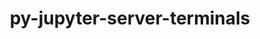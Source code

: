 ---
title: "py-jupyter-server-terminals"
layout: cache
categories: [package, develop]
meta: {"compilers": ["none"], "num_specs": 168, "num_specs_by_stack": {"data-vis-sdk": 62, "e4s": 4, "e4s-neoverse-v2": 102, "root": 168}, "oss": ["ubuntu20.04", "ubuntu22.04"], "platforms": ["linux"], "stacks": ["data-vis-sdk", "e4s", "e4s-neoverse-v2", "root"], "targets": ["neoverse_v2", "x86_64_v3"], "versions": ["0.4.4", "0.5.3"]}
spec_details: [{"compiler": "none", "hash": "227ur2jgttqvhslcp2g6ewdwfihooduo", "os": "ubuntu20.04", "platform": "linux", "size": "-", "stacks": ["data-vis-sdk", "root"], "target": "x86_64_v3", "variants": ["build_system=python_pip"], "versions": ["0.4.4"]}, {"compiler": "none", "hash": "2hfioqkrsdrd6ityxzrrwu2szzrbov5u", "os": "ubuntu22.04", "platform": "linux", "size": "-", "stacks": ["e4s-neoverse-v2", "root"], "target": "neoverse_v2", "variants": ["build_system=python_pip"], "versions": ["0.4.4"]}, {"compiler": "none", "hash": "2kov6qcvij526rx7thmwf2i5rx2relmr", "os": "ubuntu22.04", "platform": "linux", "size": "-", "stacks": ["e4s-neoverse-v2", "root"], "target": "neoverse_v2", "variants": ["build_system=python_pip"], "versions": ["0.4.4"]}, {"compiler": "none", "hash": "2qavsc2ajgrwcnvxvtq6merangd663xd", "os": "ubuntu20.04", "platform": "linux", "size": "-", "stacks": ["data-vis-sdk", "root"], "target": "x86_64_v3", "variants": ["build_system=python_pip"], "versions": ["0.4.4"]}, {"compiler": "none", "hash": "2v23vm4xzchhcjqorssujbrprqurzols", "os": "ubuntu20.04", "platform": "linux", "size": "-", "stacks": ["data-vis-sdk", "root"], "target": "x86_64_v3", "variants": ["build_system=python_pip"], "versions": ["0.4.4"]}, {"compiler": "none", "hash": "2xtzteq77xccipnmgilbmn2guavfiyzx", "os": "ubuntu22.04", "platform": "linux", "size": "-", "stacks": ["e4s-neoverse-v2", "root"], "target": "neoverse_v2", "variants": ["build_system=python_pip"], "versions": ["0.4.4"]}, {"compiler": "none", "hash": "3n6dnfeyobs5weqxucix6f6eit2htsgr", "os": "ubuntu22.04", "platform": "linux", "size": "-", "stacks": ["e4s-neoverse-v2", "root"], "target": "neoverse_v2", "variants": ["build_system=python_pip"], "versions": ["0.4.4"]}, {"compiler": "none", "hash": "3nzwrfebz32wizcqezjsvyvoylrhv7cq", "os": "ubuntu22.04", "platform": "linux", "size": "-", "stacks": ["e4s-neoverse-v2", "root"], "target": "neoverse_v2", "variants": ["build_system=python_pip"], "versions": ["0.5.3"]}, {"compiler": "none", "hash": "3r4fl64xwn3t4uvxsccbxbeh2u435yws", "os": "ubuntu22.04", "platform": "linux", "size": "-", "stacks": ["e4s-neoverse-v2", "root"], "target": "neoverse_v2", "variants": ["build_system=python_pip"], "versions": ["0.4.4"]}, {"compiler": "none", "hash": "3tjkr2w2bodxxbgx2sfofptlzuaehoen", "os": "ubuntu22.04", "platform": "linux", "size": "-", "stacks": ["e4s-neoverse-v2", "root"], "target": "neoverse_v2", "variants": ["build_system=python_pip"], "versions": ["0.4.4"]}, {"compiler": "none", "hash": "444gzuyt4db72ajlrx2zpk2sxanqjx3o", "os": "ubuntu22.04", "platform": "linux", "size": "-", "stacks": ["e4s-neoverse-v2", "root"], "target": "neoverse_v2", "variants": ["build_system=python_pip"], "versions": ["0.4.4"]}, {"compiler": "none", "hash": "44vv43iq5euwmqy4mhk6wpmxzi5sgggo", "os": "ubuntu20.04", "platform": "linux", "size": "-", "stacks": ["data-vis-sdk", "root"], "target": "x86_64_v3", "variants": ["build_system=python_pip"], "versions": ["0.4.4"]}, {"compiler": "none", "hash": "4jchezoxwm2rlrpi467ifizzuzjr25ft", "os": "ubuntu22.04", "platform": "linux", "size": "-", "stacks": ["e4s-neoverse-v2", "root"], "target": "neoverse_v2", "variants": ["build_system=python_pip"], "versions": ["0.4.4"]}, {"compiler": "none", "hash": "57iovadgnjkz7qoyim5n37jrytnsyvhk", "os": "ubuntu20.04", "platform": "linux", "size": "-", "stacks": ["data-vis-sdk", "root"], "target": "x86_64_v3", "variants": ["build_system=python_pip"], "versions": ["0.4.4"]}, {"compiler": "none", "hash": "5ehvo5hgttsbom66gnjlsg7phvzv22sq", "os": "ubuntu20.04", "platform": "linux", "size": "-", "stacks": ["data-vis-sdk", "root"], "target": "x86_64_v3", "variants": ["build_system=python_pip"], "versions": ["0.4.4"]}, {"compiler": "none", "hash": "5fhuovn4p5c323yumqxcfpg43cmn5ek7", "os": "ubuntu20.04", "platform": "linux", "size": "-", "stacks": ["data-vis-sdk", "root"], "target": "x86_64_v3", "variants": ["build_system=python_pip"], "versions": ["0.4.4"]}, {"compiler": "none", "hash": "5fwslb7wncgvqxkgi5jfendgb5em7wpg", "os": "ubuntu20.04", "platform": "linux", "size": "-", "stacks": ["data-vis-sdk", "root"], "target": "x86_64_v3", "variants": ["build_system=python_pip"], "versions": ["0.4.4"]}, {"compiler": "none", "hash": "5hjmdw7t5sultfj2pjnr4a3nb46bosoo", "os": "ubuntu22.04", "platform": "linux", "size": "-", "stacks": ["e4s-neoverse-v2", "root"], "target": "neoverse_v2", "variants": ["build_system=python_pip"], "versions": ["0.4.4"]}, {"compiler": "none", "hash": "5ob54flvm3gu6zovlm3eq7so3xwctgxp", "os": "ubuntu22.04", "platform": "linux", "size": "-", "stacks": ["e4s-neoverse-v2", "root"], "target": "neoverse_v2", "variants": ["build_system=python_pip"], "versions": ["0.4.4"]}, {"compiler": "none", "hash": "5rks6y3y62kjidysqgnwxpjbtvretjn5", "os": "ubuntu22.04", "platform": "linux", "size": "-", "stacks": ["e4s", "root"], "target": "x86_64_v3", "variants": ["build_system=python_pip"], "versions": ["0.5.3"]}, {"compiler": "none", "hash": "5x3ppoyfosncif7y7d242ndakt5hxqlv", "os": "ubuntu22.04", "platform": "linux", "size": "-", "stacks": ["e4s-neoverse-v2", "root"], "target": "neoverse_v2", "variants": ["build_system=python_pip"], "versions": ["0.5.3"]}, {"compiler": "none", "hash": "5xv4yls2l457r2fnubm7labteey6vy7q", "os": "ubuntu22.04", "platform": "linux", "size": "-", "stacks": ["e4s-neoverse-v2", "root"], "target": "neoverse_v2", "variants": ["build_system=python_pip"], "versions": ["0.4.4"]}, {"compiler": "none", "hash": "632ip4vmwp4s2lvuud6i25hszgy6ynky", "os": "ubuntu20.04", "platform": "linux", "size": "-", "stacks": ["data-vis-sdk", "root"], "target": "x86_64_v3", "variants": ["build_system=python_pip"], "versions": ["0.5.3"]}, {"compiler": "none", "hash": "6go2y4okwpq524xxcew6xl35o4vuhprg", "os": "ubuntu22.04", "platform": "linux", "size": "-", "stacks": ["e4s-neoverse-v2", "root"], "target": "neoverse_v2", "variants": ["build_system=python_pip"], "versions": ["0.4.4"]}, {"compiler": "none", "hash": "6pn4mj2lkwfofsls2lhjxuf35b6433od", "os": "ubuntu22.04", "platform": "linux", "size": "-", "stacks": ["e4s-neoverse-v2", "root"], "target": "neoverse_v2", "variants": ["build_system=python_pip"], "versions": ["0.4.4"]}, {"compiler": "none", "hash": "6vqmj5spvxgfb32uols554su7qm4hffz", "os": "ubuntu22.04", "platform": "linux", "size": "-", "stacks": ["e4s-neoverse-v2", "root"], "target": "neoverse_v2", "variants": ["build_system=python_pip"], "versions": ["0.4.4"]}, {"compiler": "none", "hash": "6wqqkplp4uptxtd6w35xl7vrhrircd2u", "os": "ubuntu22.04", "platform": "linux", "size": "-", "stacks": ["e4s-neoverse-v2", "root"], "target": "neoverse_v2", "variants": ["build_system=python_pip"], "versions": ["0.4.4"]}, {"compiler": "none", "hash": "76hxlja6sxro3idsvxhiq5d4a2s4cbz5", "os": "ubuntu22.04", "platform": "linux", "size": "-", "stacks": ["e4s-neoverse-v2", "root"], "target": "neoverse_v2", "variants": ["build_system=python_pip"], "versions": ["0.5.3"]}, {"compiler": "none", "hash": "7im6fdvzxook6axr7d7aan25bcwbpvuo", "os": "ubuntu22.04", "platform": "linux", "size": "-", "stacks": ["e4s-neoverse-v2", "root"], "target": "neoverse_v2", "variants": ["build_system=python_pip"], "versions": ["0.4.4"]}, {"compiler": "none", "hash": "7nn6of7qdhcrvjzpjdjh6gzky2u6pm2u", "os": "ubuntu22.04", "platform": "linux", "size": "-", "stacks": ["e4s-neoverse-v2", "root"], "target": "neoverse_v2", "variants": ["build_system=python_pip"], "versions": ["0.5.3"]}, {"compiler": "none", "hash": "7siryuswcjnykgjuktkwac42uqz6rkks", "os": "ubuntu22.04", "platform": "linux", "size": "-", "stacks": ["e4s-neoverse-v2", "root"], "target": "neoverse_v2", "variants": ["build_system=python_pip"], "versions": ["0.5.3"]}, {"compiler": "none", "hash": "aegbrcjf2eatmxb7jv34j5iepn5emxf5", "os": "ubuntu22.04", "platform": "linux", "size": "-", "stacks": ["e4s-neoverse-v2", "root"], "target": "neoverse_v2", "variants": ["build_system=python_pip"], "versions": ["0.4.4"]}, {"compiler": "none", "hash": "akaib44xxs76vs2mhk6ii6c2whnwuyzp", "os": "ubuntu22.04", "platform": "linux", "size": "-", "stacks": ["e4s-neoverse-v2", "root"], "target": "neoverse_v2", "variants": ["build_system=python_pip"], "versions": ["0.4.4"]}, {"compiler": "none", "hash": "alhe3o7lm2yk5zd3wz5z5bjw24zu5yff", "os": "ubuntu22.04", "platform": "linux", "size": "-", "stacks": ["e4s-neoverse-v2", "root"], "target": "neoverse_v2", "variants": ["build_system=python_pip"], "versions": ["0.4.4"]}, {"compiler": "none", "hash": "b64bydizq633w3dasywloadbewlj47ic", "os": "ubuntu20.04", "platform": "linux", "size": "-", "stacks": ["data-vis-sdk", "root"], "target": "x86_64_v3", "variants": ["build_system=python_pip"], "versions": ["0.4.4"]}, {"compiler": "none", "hash": "b6jvmamsyy6dag6btgjudg5p23e6p7wa", "os": "ubuntu22.04", "platform": "linux", "size": "-", "stacks": ["e4s-neoverse-v2", "root"], "target": "neoverse_v2", "variants": ["build_system=python_pip"], "versions": ["0.4.4"]}, {"compiler": "none", "hash": "bbg2nsqanvpcazicgkzgc3e74p7jflg2", "os": "ubuntu22.04", "platform": "linux", "size": "-", "stacks": ["e4s-neoverse-v2", "root"], "target": "neoverse_v2", "variants": ["build_system=python_pip"], "versions": ["0.4.4"]}, {"compiler": "none", "hash": "bmw57bkpocd7qvftve7mwrfiqrvmzgbm", "os": "ubuntu22.04", "platform": "linux", "size": "-", "stacks": ["e4s-neoverse-v2", "root"], "target": "neoverse_v2", "variants": ["build_system=python_pip"], "versions": ["0.4.4"]}, {"compiler": "none", "hash": "btmphdngbyyrfemim6qkzsuyjiu6sn6f", "os": "ubuntu22.04", "platform": "linux", "size": "-", "stacks": ["e4s-neoverse-v2", "root"], "target": "neoverse_v2", "variants": ["build_system=python_pip"], "versions": ["0.4.4"]}, {"compiler": "none", "hash": "c7cleeoapye66ajgtpergnplrydbe3do", "os": "ubuntu22.04", "platform": "linux", "size": "-", "stacks": ["e4s-neoverse-v2", "root"], "target": "neoverse_v2", "variants": ["build_system=python_pip"], "versions": ["0.4.4"]}, {"compiler": "none", "hash": "ce2ihgu7ckbcj5unkh3xsikp2k4xx5ty", "os": "ubuntu20.04", "platform": "linux", "size": "-", "stacks": ["data-vis-sdk", "root"], "target": "x86_64_v3", "variants": ["build_system=python_pip"], "versions": ["0.4.4"]}, {"compiler": "none", "hash": "cf2dz6wsowlu5hzr7hbfoxzy3xh34kbl", "os": "ubuntu22.04", "platform": "linux", "size": "-", "stacks": ["e4s-neoverse-v2", "root"], "target": "neoverse_v2", "variants": ["build_system=python_pip"], "versions": ["0.4.4"]}, {"compiler": "none", "hash": "cgqttwufqywbsa2iwje2lu5a3jkkbr22", "os": "ubuntu20.04", "platform": "linux", "size": "-", "stacks": ["data-vis-sdk", "root"], "target": "x86_64_v3", "variants": ["build_system=python_pip"], "versions": ["0.4.4"]}, {"compiler": "none", "hash": "ct6obefbl3sumombt6hy3lfewhrfgf65", "os": "ubuntu20.04", "platform": "linux", "size": "-", "stacks": ["data-vis-sdk", "root"], "target": "x86_64_v3", "variants": ["build_system=python_pip"], "versions": ["0.4.4"]}, {"compiler": "none", "hash": "ctasp7ssitgu7xfylpkfjzmvgid4bzwp", "os": "ubuntu20.04", "platform": "linux", "size": "-", "stacks": ["data-vis-sdk", "root"], "target": "x86_64_v3", "variants": ["build_system=python_pip"], "versions": ["0.4.4"]}, {"compiler": "none", "hash": "dmj5ibzyvmsdxgdc4f45pdmmli3jveae", "os": "ubuntu22.04", "platform": "linux", "size": "-", "stacks": ["e4s-neoverse-v2", "root"], "target": "neoverse_v2", "variants": ["build_system=python_pip"], "versions": ["0.4.4"]}, {"compiler": "none", "hash": "dvzulsi4fwojtwpzrrfluq24sixw6p7k", "os": "ubuntu22.04", "platform": "linux", "size": "-", "stacks": ["e4s-neoverse-v2", "root"], "target": "neoverse_v2", "variants": ["build_system=python_pip"], "versions": ["0.4.4"]}, {"compiler": "none", "hash": "e76uvp6cxbgolihgjn3rpycztwml77pe", "os": "ubuntu22.04", "platform": "linux", "size": "-", "stacks": ["e4s", "root"], "target": "x86_64_v3", "variants": ["build_system=python_pip"], "versions": ["0.5.3"]}, {"compiler": "none", "hash": "el75m5ea7xkd6zod56k65ddcjglisnq2", "os": "ubuntu22.04", "platform": "linux", "size": "-", "stacks": ["e4s-neoverse-v2", "root"], "target": "neoverse_v2", "variants": ["build_system=python_pip"], "versions": ["0.4.4"]}, {"compiler": "none", "hash": "eopdqm63uca5fzzqobsljmeigcbcmu4s", "os": "ubuntu22.04", "platform": "linux", "size": "-", "stacks": ["e4s-neoverse-v2", "root"], "target": "neoverse_v2", "variants": ["build_system=python_pip"], "versions": ["0.4.4"]}, {"compiler": "none", "hash": "f5xyi4rhtjohedup3nfti7y4yignkr32", "os": "ubuntu20.04", "platform": "linux", "size": "-", "stacks": ["data-vis-sdk", "root"], "target": "x86_64_v3", "variants": ["build_system=python_pip"], "versions": ["0.4.4"]}, {"compiler": "none", "hash": "f7sc27hronyp5qtuivy4xkinfd33dab5", "os": "ubuntu20.04", "platform": "linux", "size": "-", "stacks": ["data-vis-sdk", "root"], "target": "x86_64_v3", "variants": ["build_system=python_pip"], "versions": ["0.4.4"]}, {"compiler": "none", "hash": "fck4sbxzx3t557donfsbbjzldx3xwep2", "os": "ubuntu22.04", "platform": "linux", "size": "-", "stacks": ["e4s-neoverse-v2", "root"], "target": "neoverse_v2", "variants": ["build_system=python_pip"], "versions": ["0.5.3"]}, {"compiler": "none", "hash": "fjc6n273r46szp4bchokns6tfaiea2rv", "os": "ubuntu22.04", "platform": "linux", "size": "-", "stacks": ["e4s-neoverse-v2", "root"], "target": "neoverse_v2", "variants": ["build_system=python_pip"], "versions": ["0.4.4"]}, {"compiler": "none", "hash": "fm4wugqx3pbfdpbhh6bxlacokp4iblct", "os": "ubuntu22.04", "platform": "linux", "size": "-", "stacks": ["e4s-neoverse-v2", "root"], "target": "neoverse_v2", "variants": ["build_system=python_pip"], "versions": ["0.4.4"]}, {"compiler": "none", "hash": "fozkhumdzaheinnbfa5pn64v4fdd6rnk", "os": "ubuntu20.04", "platform": "linux", "size": "-", "stacks": ["data-vis-sdk", "root"], "target": "x86_64_v3", "variants": ["build_system=python_pip"], "versions": ["0.4.4"]}, {"compiler": "none", "hash": "fu2y3tau22cem2u3ewofvoyyqivwz6uq", "os": "ubuntu20.04", "platform": "linux", "size": "-", "stacks": ["data-vis-sdk", "root"], "target": "x86_64_v3", "variants": ["build_system=python_pip"], "versions": ["0.4.4"]}, {"compiler": "none", "hash": "g6uq3fjjq4daa2uvnujp55gxi2mvj3aw", "os": "ubuntu22.04", "platform": "linux", "size": "-", "stacks": ["e4s-neoverse-v2", "root"], "target": "neoverse_v2", "variants": ["build_system=python_pip"], "versions": ["0.4.4"]}, {"compiler": "none", "hash": "gd7wiko2itaxljci6bmb6xn2hdj75mdf", "os": "ubuntu22.04", "platform": "linux", "size": "-", "stacks": ["e4s-neoverse-v2", "root"], "target": "neoverse_v2", "variants": ["build_system=python_pip"], "versions": ["0.4.4"]}, {"compiler": "none", "hash": "glguuevtghsgxysdwi7x5ifr2fxjx5g4", "os": "ubuntu20.04", "platform": "linux", "size": "-", "stacks": ["data-vis-sdk", "root"], "target": "x86_64_v3", "variants": ["build_system=python_pip"], "versions": ["0.4.4"]}, {"compiler": "none", "hash": "gy4mfvje3egmyury3ssb27mizgizpvvx", "os": "ubuntu22.04", "platform": "linux", "size": "-", "stacks": ["e4s-neoverse-v2", "root"], "target": "neoverse_v2", "variants": ["build_system=python_pip"], "versions": ["0.4.4"]}, {"compiler": "none", "hash": "h46ltsypfw2dvzhdcprgawbrlh4zy4hx", "os": "ubuntu20.04", "platform": "linux", "size": "-", "stacks": ["data-vis-sdk", "root"], "target": "x86_64_v3", "variants": ["build_system=python_pip"], "versions": ["0.4.4"]}, {"compiler": "none", "hash": "hbu7mp553pvs7awfrecgkrpgc6wya7oj", "os": "ubuntu20.04", "platform": "linux", "size": "-", "stacks": ["data-vis-sdk", "root"], "target": "x86_64_v3", "variants": ["build_system=python_pip"], "versions": ["0.5.3"]}, {"compiler": "none", "hash": "hegi5ch7pnpfuj64qxnm36cvtemva7qt", "os": "ubuntu22.04", "platform": "linux", "size": "-", "stacks": ["e4s-neoverse-v2", "root"], "target": "neoverse_v2", "variants": ["build_system=python_pip"], "versions": ["0.4.4"]}, {"compiler": "none", "hash": "hg2uziuwey4ouchi56piuicbo64nub6n", "os": "ubuntu22.04", "platform": "linux", "size": "-", "stacks": ["e4s-neoverse-v2", "root"], "target": "neoverse_v2", "variants": ["build_system=python_pip"], "versions": ["0.4.4"]}, {"compiler": "none", "hash": "hia7t5wtez36l6jx2h3f7msffc6ltyrn", "os": "ubuntu20.04", "platform": "linux", "size": "-", "stacks": ["data-vis-sdk", "root"], "target": "x86_64_v3", "variants": ["build_system=python_pip"], "versions": ["0.4.4"]}, {"compiler": "none", "hash": "hkhhnlp7ex3idqn76xg4pvaymn4spkbx", "os": "ubuntu22.04", "platform": "linux", "size": "-", "stacks": ["e4s-neoverse-v2", "root"], "target": "neoverse_v2", "variants": ["build_system=python_pip"], "versions": ["0.4.4"]}, {"compiler": "none", "hash": "hrwxpv2rsjcgvzibec2zoqsjmpa2buec", "os": "ubuntu22.04", "platform": "linux", "size": "-", "stacks": ["e4s-neoverse-v2", "root"], "target": "neoverse_v2", "variants": ["build_system=python_pip"], "versions": ["0.4.4"]}, {"compiler": "none", "hash": "hyvuy4werajvu6dmz3cx4uyoask2oj3x", "os": "ubuntu22.04", "platform": "linux", "size": "-", "stacks": ["e4s-neoverse-v2", "root"], "target": "neoverse_v2", "variants": ["build_system=python_pip"], "versions": ["0.4.4"]}, {"compiler": "none", "hash": "i22idrf5h2vryewezyusy2tbz34bs55b", "os": "ubuntu20.04", "platform": "linux", "size": "-", "stacks": ["data-vis-sdk", "root"], "target": "x86_64_v3", "variants": ["build_system=python_pip"], "versions": ["0.5.3"]}, {"compiler": "none", "hash": "itnqfkmizrt7jfm7fhrrcmaqaawdxsej", "os": "ubuntu20.04", "platform": "linux", "size": "-", "stacks": ["data-vis-sdk", "root"], "target": "x86_64_v3", "variants": ["build_system=python_pip"], "versions": ["0.4.4"]}, {"compiler": "none", "hash": "ivqbpfgnlyybnokgccksx2hlpwolmc7z", "os": "ubuntu20.04", "platform": "linux", "size": "-", "stacks": ["data-vis-sdk", "root"], "target": "x86_64_v3", "variants": ["build_system=python_pip"], "versions": ["0.4.4"]}, {"compiler": "none", "hash": "j6v2n4nrxmmc4udkucdnpdrmubbzd33c", "os": "ubuntu22.04", "platform": "linux", "size": "-", "stacks": ["e4s-neoverse-v2", "root"], "target": "neoverse_v2", "variants": ["build_system=python_pip"], "versions": ["0.4.4"]}, {"compiler": "none", "hash": "jabjdqhokywlzotyop7sxne3tnbzizhe", "os": "ubuntu20.04", "platform": "linux", "size": "-", "stacks": ["data-vis-sdk", "root"], "target": "x86_64_v3", "variants": ["build_system=python_pip"], "versions": ["0.4.4"]}, {"compiler": "none", "hash": "jk7kkvochmb5sl6mpr7wvef235ivci6q", "os": "ubuntu22.04", "platform": "linux", "size": "-", "stacks": ["e4s-neoverse-v2", "root"], "target": "neoverse_v2", "variants": ["build_system=python_pip"], "versions": ["0.4.4"]}, {"compiler": "none", "hash": "jmgltrh4q7q3sstxmolzisb2xti2evym", "os": "ubuntu22.04", "platform": "linux", "size": "-", "stacks": ["e4s-neoverse-v2", "root"], "target": "neoverse_v2", "variants": ["build_system=python_pip"], "versions": ["0.4.4"]}, {"compiler": "none", "hash": "jnov4bjr63ce64dyygj5jbemxt2ffu5s", "os": "ubuntu22.04", "platform": "linux", "size": "-", "stacks": ["e4s-neoverse-v2", "root"], "target": "neoverse_v2", "variants": ["build_system=python_pip"], "versions": ["0.4.4"]}, {"compiler": "none", "hash": "jqy7vz2ovvojvcmd57owdanicngwd52t", "os": "ubuntu20.04", "platform": "linux", "size": "-", "stacks": ["data-vis-sdk", "root"], "target": "x86_64_v3", "variants": ["build_system=python_pip"], "versions": ["0.4.4"]}, {"compiler": "none", "hash": "jy7l4nv7k6skvrhhfm75j4sg7khmelnz", "os": "ubuntu22.04", "platform": "linux", "size": "-", "stacks": ["e4s-neoverse-v2", "root"], "target": "neoverse_v2", "variants": ["build_system=python_pip"], "versions": ["0.4.4"]}, {"compiler": "none", "hash": "kffboif3gwwxizixeyb366wfxim5nwvw", "os": "ubuntu22.04", "platform": "linux", "size": "-", "stacks": ["e4s-neoverse-v2", "root"], "target": "neoverse_v2", "variants": ["build_system=python_pip"], "versions": ["0.4.4"]}, {"compiler": "none", "hash": "kk7jpfi5vw2lejjxc4ekxpioliusloll", "os": "ubuntu22.04", "platform": "linux", "size": "-", "stacks": ["e4s-neoverse-v2", "root"], "target": "neoverse_v2", "variants": ["build_system=python_pip"], "versions": ["0.4.4"]}, {"compiler": "none", "hash": "kp4q5a5y46jfey4n4n6ffreopvbjdkfa", "os": "ubuntu22.04", "platform": "linux", "size": "-", "stacks": ["e4s", "root"], "target": "x86_64_v3", "variants": ["build_system=python_pip"], "versions": ["0.5.3"]}, {"compiler": "none", "hash": "kxhris7kskhjmujjocxgeodyckluunnl", "os": "ubuntu22.04", "platform": "linux", "size": "-", "stacks": ["e4s-neoverse-v2", "root"], "target": "neoverse_v2", "variants": ["build_system=python_pip"], "versions": ["0.4.4"]}, {"compiler": "none", "hash": "kxjpav5mnipqcfukglfpah643za3hxd4", "os": "ubuntu20.04", "platform": "linux", "size": "-", "stacks": ["data-vis-sdk", "root"], "target": "x86_64_v3", "variants": ["build_system=python_pip"], "versions": ["0.4.4"]}, {"compiler": "none", "hash": "l25eqpvlzseh52djs3i57jvgblzrjspu", "os": "ubuntu22.04", "platform": "linux", "size": "-", "stacks": ["e4s-neoverse-v2", "root"], "target": "neoverse_v2", "variants": ["build_system=python_pip"], "versions": ["0.4.4"]}, {"compiler": "none", "hash": "l4aoxkpazboetxwna75ltwuzearz4ptx", "os": "ubuntu20.04", "platform": "linux", "size": "-", "stacks": ["data-vis-sdk", "root"], "target": "x86_64_v3", "variants": ["build_system=python_pip"], "versions": ["0.4.4"]}, {"compiler": "none", "hash": "l6ddg3tf42gjficrp2e6as3jo3ztgpcu", "os": "ubuntu20.04", "platform": "linux", "size": "-", "stacks": ["data-vis-sdk", "root"], "target": "x86_64_v3", "variants": ["build_system=python_pip"], "versions": ["0.4.4"]}, {"compiler": "none", "hash": "lano6xeovtolbjzst5qrwcje3zn2jwpn", "os": "ubuntu20.04", "platform": "linux", "size": "-", "stacks": ["data-vis-sdk", "root"], "target": "x86_64_v3", "variants": ["build_system=python_pip"], "versions": ["0.4.4"]}, {"compiler": "none", "hash": "lb6mmdqlmdti7xoqncabr7mmfuk42bik", "os": "ubuntu20.04", "platform": "linux", "size": "-", "stacks": ["data-vis-sdk", "root"], "target": "x86_64_v3", "variants": ["build_system=python_pip"], "versions": ["0.4.4"]}, {"compiler": "none", "hash": "li64aglstd7it34632z7o3yg5bgczl2n", "os": "ubuntu22.04", "platform": "linux", "size": "-", "stacks": ["e4s-neoverse-v2", "root"], "target": "neoverse_v2", "variants": ["build_system=python_pip"], "versions": ["0.4.4"]}, {"compiler": "none", "hash": "luzqi4mcpv6vnpboucrobmox5xre67tx", "os": "ubuntu22.04", "platform": "linux", "size": "-", "stacks": ["e4s-neoverse-v2", "root"], "target": "neoverse_v2", "variants": ["build_system=python_pip"], "versions": ["0.4.4"]}, {"compiler": "none", "hash": "lv7mxdy372ag35i3aeyve3s332ycd43a", "os": "ubuntu22.04", "platform": "linux", "size": "-", "stacks": ["e4s-neoverse-v2", "root"], "target": "neoverse_v2", "variants": ["build_system=python_pip"], "versions": ["0.4.4"]}, {"compiler": "none", "hash": "mbilhcehqvl5dcljffbcnhmsxi54wcfu", "os": "ubuntu22.04", "platform": "linux", "size": "-", "stacks": ["e4s-neoverse-v2", "root"], "target": "neoverse_v2", "variants": ["build_system=python_pip"], "versions": ["0.4.4"]}, {"compiler": "none", "hash": "mgpcklkgxbwjp7fzjrmvfvhgj3b6kvgi", "os": "ubuntu22.04", "platform": "linux", "size": "-", "stacks": ["e4s-neoverse-v2", "root"], "target": "neoverse_v2", "variants": ["build_system=python_pip"], "versions": ["0.4.4"]}, {"compiler": "none", "hash": "mj76uhg6ybgfd4sowqawok4itvnfync7", "os": "ubuntu20.04", "platform": "linux", "size": "-", "stacks": ["data-vis-sdk", "root"], "target": "x86_64_v3", "variants": ["build_system=python_pip"], "versions": ["0.5.3"]}, {"compiler": "none", "hash": "mviiqccqldwtugaun3px47jg4fsbqdkd", "os": "ubuntu22.04", "platform": "linux", "size": "-", "stacks": ["e4s-neoverse-v2", "root"], "target": "neoverse_v2", "variants": ["build_system=python_pip"], "versions": ["0.4.4"]}, {"compiler": "none", "hash": "mwa6zwnn4ni5sp5wjhe23np5buwsdu4n", "os": "ubuntu22.04", "platform": "linux", "size": "-", "stacks": ["e4s-neoverse-v2", "root"], "target": "neoverse_v2", "variants": ["build_system=python_pip"], "versions": ["0.5.3"]}, {"compiler": "none", "hash": "n3de7uhrllhce7jccg4j6ja6gdt7jahw", "os": "ubuntu22.04", "platform": "linux", "size": "-", "stacks": ["e4s-neoverse-v2", "root"], "target": "neoverse_v2", "variants": ["build_system=python_pip"], "versions": ["0.4.4"]}, {"compiler": "none", "hash": "n4j7fbyhpm2sbtzilbhjod3mlqjvqwal", "os": "ubuntu20.04", "platform": "linux", "size": "-", "stacks": ["data-vis-sdk", "root"], "target": "x86_64_v3", "variants": ["build_system=python_pip"], "versions": ["0.4.4"]}, {"compiler": "none", "hash": "n6kn3colkbsjtltdubrmnzqyzxcarg6k", "os": "ubuntu22.04", "platform": "linux", "size": "-", "stacks": ["e4s-neoverse-v2", "root"], "target": "neoverse_v2", "variants": ["build_system=python_pip"], "versions": ["0.4.4"]}, {"compiler": "none", "hash": "n7aimqiganqcuzwlrig5gw4zgxwlwran", "os": "ubuntu22.04", "platform": "linux", "size": "-", "stacks": ["e4s-neoverse-v2", "root"], "target": "neoverse_v2", "variants": ["build_system=python_pip"], "versions": ["0.4.4"]}, {"compiler": "none", "hash": "ne3uvbatta4aiazzxtucpap4x4w2zidb", "os": "ubuntu22.04", "platform": "linux", "size": "-", "stacks": ["e4s-neoverse-v2", "root"], "target": "neoverse_v2", "variants": ["build_system=python_pip"], "versions": ["0.4.4"]}, {"compiler": "none", "hash": "nkzapfbaszekqijdc3mtzh6en3iqxdht", "os": "ubuntu22.04", "platform": "linux", "size": "-", "stacks": ["e4s-neoverse-v2", "root"], "target": "neoverse_v2", "variants": ["build_system=python_pip"], "versions": ["0.4.4"]}, {"compiler": "none", "hash": "nobweps2kmwmfzdgrotqlh2nqvcq2y3n", "os": "ubuntu20.04", "platform": "linux", "size": "-", "stacks": ["data-vis-sdk", "root"], "target": "x86_64_v3", "variants": ["build_system=python_pip"], "versions": ["0.4.4"]}, {"compiler": "none", "hash": "oaqg2oyagmi5nhjqhxlm364me7z4wki2", "os": "ubuntu22.04", "platform": "linux", "size": "-", "stacks": ["e4s-neoverse-v2", "root"], "target": "neoverse_v2", "variants": ["build_system=python_pip"], "versions": ["0.4.4"]}, {"compiler": "none", "hash": "ogpoyk4sm32k5uhferab4qzpt3sxcoqz", "os": "ubuntu20.04", "platform": "linux", "size": "-", "stacks": ["data-vis-sdk", "root"], "target": "x86_64_v3", "variants": ["build_system=python_pip"], "versions": ["0.4.4"]}, {"compiler": "none", "hash": "oqus5cf5zupmd7lp23bxlkfzlmek7xmj", "os": "ubuntu22.04", "platform": "linux", "size": "-", "stacks": ["e4s-neoverse-v2", "root"], "target": "neoverse_v2", "variants": ["build_system=python_pip"], "versions": ["0.4.4"]}, {"compiler": "none", "hash": "oveudhwll3grjuxlpnah4jtbfsfvwow3", "os": "ubuntu22.04", "platform": "linux", "size": "-", "stacks": ["e4s-neoverse-v2", "root"], "target": "neoverse_v2", "variants": ["build_system=python_pip"], "versions": ["0.4.4"]}, {"compiler": "none", "hash": "p4andlxkbdg4stkb7ocysyidhkpya7bb", "os": "ubuntu20.04", "platform": "linux", "size": "-", "stacks": ["data-vis-sdk", "root"], "target": "x86_64_v3", "variants": ["build_system=python_pip"], "versions": ["0.4.4"]}, {"compiler": "none", "hash": "p5p3rzsabhjwerngjnkv3oscp4zk6tf2", "os": "ubuntu20.04", "platform": "linux", "size": "-", "stacks": ["data-vis-sdk", "root"], "target": "x86_64_v3", "variants": ["build_system=python_pip"], "versions": ["0.4.4"]}, {"compiler": "none", "hash": "p7ux22byg7xx6ypl3zkt2qtlilpruxkv", "os": "ubuntu22.04", "platform": "linux", "size": "-", "stacks": ["e4s-neoverse-v2", "root"], "target": "neoverse_v2", "variants": ["build_system=python_pip"], "versions": ["0.5.3"]}, {"compiler": "none", "hash": "paksp7duwbfjsoiro7i64mpic7fogfq7", "os": "ubuntu20.04", "platform": "linux", "size": "-", "stacks": ["data-vis-sdk", "root"], "target": "x86_64_v3", "variants": ["build_system=python_pip"], "versions": ["0.4.4"]}, {"compiler": "none", "hash": "pcumux6kd62iuy65ydun2ndak6fdbwej", "os": "ubuntu22.04", "platform": "linux", "size": "-", "stacks": ["e4s-neoverse-v2", "root"], "target": "neoverse_v2", "variants": ["build_system=python_pip"], "versions": ["0.4.4"]}, {"compiler": "none", "hash": "pcxacokm4fuft2pe7pdmijc7kujlrj46", "os": "ubuntu20.04", "platform": "linux", "size": "-", "stacks": ["data-vis-sdk", "root"], "target": "x86_64_v3", "variants": ["build_system=python_pip"], "versions": ["0.4.4"]}, {"compiler": "none", "hash": "pohqi2lqtcxqldf7jq3xy3ymmssgwpxz", "os": "ubuntu20.04", "platform": "linux", "size": "-", "stacks": ["data-vis-sdk", "root"], "target": "x86_64_v3", "variants": ["build_system=python_pip"], "versions": ["0.4.4"]}, {"compiler": "none", "hash": "pvt7ko7uxgrzmijh2lwzxtmtxeswlkzg", "os": "ubuntu20.04", "platform": "linux", "size": "-", "stacks": ["data-vis-sdk", "root"], "target": "x86_64_v3", "variants": ["build_system=python_pip"], "versions": ["0.4.4"]}, {"compiler": "none", "hash": "qzefl6h33gjsssdbgxnoj47utmnxr7fw", "os": "ubuntu22.04", "platform": "linux", "size": "-", "stacks": ["e4s-neoverse-v2", "root"], "target": "neoverse_v2", "variants": ["build_system=python_pip"], "versions": ["0.4.4"]}, {"compiler": "none", "hash": "qzj5zhityxzomrea7gcpk7xlfna5cgku", "os": "ubuntu22.04", "platform": "linux", "size": "-", "stacks": ["e4s-neoverse-v2", "root"], "target": "neoverse_v2", "variants": ["build_system=python_pip"], "versions": ["0.4.4"]}, {"compiler": "none", "hash": "r5xa3754r7exy2k6hnfwsitkfo27xgzz", "os": "ubuntu22.04", "platform": "linux", "size": "-", "stacks": ["e4s-neoverse-v2", "root"], "target": "neoverse_v2", "variants": ["build_system=python_pip"], "versions": ["0.4.4"]}, {"compiler": "none", "hash": "rn4sfnqpjag6mbbg2ivk6flpibaadggb", "os": "ubuntu20.04", "platform": "linux", "size": "-", "stacks": ["data-vis-sdk", "root"], "target": "x86_64_v3", "variants": ["build_system=python_pip"], "versions": ["0.5.3"]}, {"compiler": "none", "hash": "s56o4a7j5bqaniid642klquhdbjupstj", "os": "ubuntu20.04", "platform": "linux", "size": "-", "stacks": ["data-vis-sdk", "root"], "target": "x86_64_v3", "variants": ["build_system=python_pip"], "versions": ["0.4.4"]}, {"compiler": "none", "hash": "s5k5hvjfptjgswpgxarc7f56u4gpspze", "os": "ubuntu20.04", "platform": "linux", "size": "-", "stacks": ["data-vis-sdk", "root"], "target": "x86_64_v3", "variants": ["build_system=python_pip"], "versions": ["0.5.3"]}, {"compiler": "none", "hash": "sbfc4xjssew56hmvrnbc5nqw5ti2ubn5", "os": "ubuntu20.04", "platform": "linux", "size": "-", "stacks": ["data-vis-sdk", "root"], "target": "x86_64_v3", "variants": ["build_system=python_pip"], "versions": ["0.4.4"]}, {"compiler": "none", "hash": "sh46vwpcwhbznswhukopgjjwrr53rvwi", "os": "ubuntu20.04", "platform": "linux", "size": "-", "stacks": ["data-vis-sdk", "root"], "target": "x86_64_v3", "variants": ["build_system=python_pip"], "versions": ["0.4.4"]}, {"compiler": "none", "hash": "shqcevsixahmkm5xsippjmi5ebjnbkte", "os": "ubuntu20.04", "platform": "linux", "size": "-", "stacks": ["data-vis-sdk", "root"], "target": "x86_64_v3", "variants": ["build_system=python_pip"], "versions": ["0.4.4"]}, {"compiler": "none", "hash": "sisa7lksdb6iyaxi6pknhdysv4x52hko", "os": "ubuntu20.04", "platform": "linux", "size": "-", "stacks": ["data-vis-sdk", "root"], "target": "x86_64_v3", "variants": ["build_system=python_pip"], "versions": ["0.4.4"]}, {"compiler": "none", "hash": "skb2yw5u6ek7dc2xtsxyy6zdscaod32i", "os": "ubuntu22.04", "platform": "linux", "size": "-", "stacks": ["e4s-neoverse-v2", "root"], "target": "neoverse_v2", "variants": ["build_system=python_pip"], "versions": ["0.4.4"]}, {"compiler": "none", "hash": "tgokygw3h33ljytfvqlaasqj4voiau2v", "os": "ubuntu22.04", "platform": "linux", "size": "-", "stacks": ["e4s-neoverse-v2", "root"], "target": "neoverse_v2", "variants": ["build_system=python_pip"], "versions": ["0.4.4"]}, {"compiler": "none", "hash": "thltrtb4dqc4wic7i5jvmmjv2yy3zico", "os": "ubuntu20.04", "platform": "linux", "size": "-", "stacks": ["data-vis-sdk", "root"], "target": "x86_64_v3", "variants": ["build_system=python_pip"], "versions": ["0.4.4"]}, {"compiler": "none", "hash": "tii2y242wtzk7rfhf72jf3ptb7nwwwi3", "os": "ubuntu22.04", "platform": "linux", "size": "-", "stacks": ["e4s-neoverse-v2", "root"], "target": "neoverse_v2", "variants": ["build_system=python_pip"], "versions": ["0.4.4"]}, {"compiler": "none", "hash": "tjba6ntcn7aat3ie2ofxyftzw2ygievz", "os": "ubuntu22.04", "platform": "linux", "size": "-", "stacks": ["e4s-neoverse-v2", "root"], "target": "neoverse_v2", "variants": ["build_system=python_pip"], "versions": ["0.4.4"]}, {"compiler": "none", "hash": "twuttqr5bbwdsolajx3uixjjqlhwwzx3", "os": "ubuntu22.04", "platform": "linux", "size": "-", "stacks": ["e4s-neoverse-v2", "root"], "target": "neoverse_v2", "variants": ["build_system=python_pip"], "versions": ["0.4.4"]}, {"compiler": "none", "hash": "u3krkcowsp3dvl4bjocrrhyhcjomp5y3", "os": "ubuntu22.04", "platform": "linux", "size": "-", "stacks": ["e4s-neoverse-v2", "root"], "target": "neoverse_v2", "variants": ["build_system=python_pip"], "versions": ["0.4.4"]}, {"compiler": "none", "hash": "ujyynwoba7nrg43nucffy35l6qogec5t", "os": "ubuntu22.04", "platform": "linux", "size": "-", "stacks": ["e4s-neoverse-v2", "root"], "target": "neoverse_v2", "variants": ["build_system=python_pip"], "versions": ["0.4.4"]}, {"compiler": "none", "hash": "ulmmbwwquvfnc4dvz2p6ss23m2yc6hdy", "os": "ubuntu20.04", "platform": "linux", "size": "-", "stacks": ["data-vis-sdk", "root"], "target": "x86_64_v3", "variants": ["build_system=python_pip"], "versions": ["0.5.3"]}, {"compiler": "none", "hash": "uoic3uqmo6wat4tpbygqfaujoj2lbs7t", "os": "ubuntu22.04", "platform": "linux", "size": "-", "stacks": ["e4s-neoverse-v2", "root"], "target": "neoverse_v2", "variants": ["build_system=python_pip"], "versions": ["0.4.4"]}, {"compiler": "none", "hash": "upwrtgcwkvbmrq6fxfol73l5uv2j2d65", "os": "ubuntu22.04", "platform": "linux", "size": "-", "stacks": ["e4s-neoverse-v2", "root"], "target": "neoverse_v2", "variants": ["build_system=python_pip"], "versions": ["0.4.4"]}, {"compiler": "none", "hash": "v46z73fnxbfedonyd22k4tmt3u3kpdtc", "os": "ubuntu22.04", "platform": "linux", "size": "-", "stacks": ["e4s-neoverse-v2", "root"], "target": "neoverse_v2", "variants": ["build_system=python_pip"], "versions": ["0.4.4"]}, {"compiler": "none", "hash": "vagi2hydj63kp7zufmefwm5kgce7ihzf", "os": "ubuntu22.04", "platform": "linux", "size": "-", "stacks": ["e4s-neoverse-v2", "root"], "target": "neoverse_v2", "variants": ["build_system=python_pip"], "versions": ["0.4.4"]}, {"compiler": "none", "hash": "vh6qpx4jjuxr5qeduzw2e4xblaoufpbv", "os": "ubuntu22.04", "platform": "linux", "size": "-", "stacks": ["e4s-neoverse-v2", "root"], "target": "neoverse_v2", "variants": ["build_system=python_pip"], "versions": ["0.4.4"]}, {"compiler": "none", "hash": "vi5rhfe3kr4ukj3cduqpgyz2i6efz43k", "os": "ubuntu20.04", "platform": "linux", "size": "-", "stacks": ["data-vis-sdk", "root"], "target": "x86_64_v3", "variants": ["build_system=python_pip"], "versions": ["0.4.4"]}, {"compiler": "none", "hash": "vjliq73tcqd37eqqlwthgij5fvq6oe43", "os": "ubuntu22.04", "platform": "linux", "size": "-", "stacks": ["e4s-neoverse-v2", "root"], "target": "neoverse_v2", "variants": ["build_system=python_pip"], "versions": ["0.4.4"]}, {"compiler": "none", "hash": "vmzgrwainq72iahjphtz5qepkzlrokjz", "os": "ubuntu22.04", "platform": "linux", "size": "-", "stacks": ["e4s-neoverse-v2", "root"], "target": "neoverse_v2", "variants": ["build_system=python_pip"], "versions": ["0.4.4"]}, {"compiler": "none", "hash": "vqnc3wlvfxhmsrbe74wqubdzirubz7vn", "os": "ubuntu22.04", "platform": "linux", "size": "-", "stacks": ["e4s-neoverse-v2", "root"], "target": "neoverse_v2", "variants": ["build_system=python_pip"], "versions": ["0.4.4"]}, {"compiler": "none", "hash": "vs4qonhtx3memewmd5g7gfepewj4mudh", "os": "ubuntu22.04", "platform": "linux", "size": "-", "stacks": ["e4s-neoverse-v2", "root"], "target": "neoverse_v2", "variants": ["build_system=python_pip"], "versions": ["0.4.4"]}, {"compiler": "none", "hash": "vtfmrgprpofosep47hyc3b3jsvlpjupm", "os": "ubuntu20.04", "platform": "linux", "size": "-", "stacks": ["data-vis-sdk", "root"], "target": "x86_64_v3", "variants": ["build_system=python_pip"], "versions": ["0.4.4"]}, {"compiler": "none", "hash": "vylbwmuvg4ojiyp6zmfuvidmshq5qi2d", "os": "ubuntu22.04", "platform": "linux", "size": "-", "stacks": ["e4s-neoverse-v2", "root"], "target": "neoverse_v2", "variants": ["build_system=python_pip"], "versions": ["0.4.4"]}, {"compiler": "none", "hash": "w2lhkscf3swbebv75z2qgrgk65eaozrc", "os": "ubuntu22.04", "platform": "linux", "size": "-", "stacks": ["e4s-neoverse-v2", "root"], "target": "neoverse_v2", "variants": ["build_system=python_pip"], "versions": ["0.4.4"]}, {"compiler": "none", "hash": "wgq7x5x6lahgflgaulrpf3b7d7g4mi3s", "os": "ubuntu22.04", "platform": "linux", "size": "-", "stacks": ["e4s-neoverse-v2", "root"], "target": "neoverse_v2", "variants": ["build_system=python_pip"], "versions": ["0.4.4"]}, {"compiler": "none", "hash": "wjmybn6qjx3sfc4wzlcbf4jgzd7hgmd2", "os": "ubuntu20.04", "platform": "linux", "size": "-", "stacks": ["data-vis-sdk", "root"], "target": "x86_64_v3", "variants": ["build_system=python_pip"], "versions": ["0.4.4"]}, {"compiler": "none", "hash": "wktsfs646ad34nvsivar5zp2rolbx5ea", "os": "ubuntu22.04", "platform": "linux", "size": "-", "stacks": ["e4s-neoverse-v2", "root"], "target": "neoverse_v2", "variants": ["build_system=python_pip"], "versions": ["0.4.4"]}, {"compiler": "none", "hash": "wm54cgdbfqisbo4zlhkrsmi5r63zbpwq", "os": "ubuntu20.04", "platform": "linux", "size": "-", "stacks": ["data-vis-sdk", "root"], "target": "x86_64_v3", "variants": ["build_system=python_pip"], "versions": ["0.4.4"]}, {"compiler": "none", "hash": "x2mbi7aqdw6av4zmujvsxl3obcoh4tfh", "os": "ubuntu20.04", "platform": "linux", "size": "-", "stacks": ["data-vis-sdk", "root"], "target": "x86_64_v3", "variants": ["build_system=python_pip"], "versions": ["0.4.4"]}, {"compiler": "none", "hash": "x3faixmxretmveobth2ypgvbhffycx4g", "os": "ubuntu20.04", "platform": "linux", "size": "-", "stacks": ["data-vis-sdk", "root"], "target": "x86_64_v3", "variants": ["build_system=python_pip"], "versions": ["0.4.4"]}, {"compiler": "none", "hash": "xc7kcvb4sri75ri6qezhkz4ypl2lp4dq", "os": "ubuntu20.04", "platform": "linux", "size": "-", "stacks": ["data-vis-sdk", "root"], "target": "x86_64_v3", "variants": ["build_system=python_pip"], "versions": ["0.5.3"]}, {"compiler": "none", "hash": "xljxzvi535f5wus7ldry47x5u3hng55t", "os": "ubuntu20.04", "platform": "linux", "size": "-", "stacks": ["data-vis-sdk", "root"], "target": "x86_64_v3", "variants": ["build_system=python_pip"], "versions": ["0.4.4"]}, {"compiler": "none", "hash": "xrbgnmh2oh4ennnc7nnba7ely75k3zcd", "os": "ubuntu20.04", "platform": "linux", "size": "-", "stacks": ["data-vis-sdk", "root"], "target": "x86_64_v3", "variants": ["build_system=python_pip"], "versions": ["0.4.4"]}, {"compiler": "none", "hash": "xrmxtr7f7ed5xo4vd4nxbyd7r5h4eyxy", "os": "ubuntu22.04", "platform": "linux", "size": "-", "stacks": ["e4s-neoverse-v2", "root"], "target": "neoverse_v2", "variants": ["build_system=python_pip"], "versions": ["0.4.4"]}, {"compiler": "none", "hash": "xwbzyzhpagikaqdgtetzt2ebbrixntwq", "os": "ubuntu22.04", "platform": "linux", "size": "-", "stacks": ["e4s", "root"], "target": "x86_64_v3", "variants": ["build_system=python_pip"], "versions": ["0.5.3"]}, {"compiler": "none", "hash": "xxk3zrkkohhgbftkuhxlqcb7le6wanto", "os": "ubuntu22.04", "platform": "linux", "size": "-", "stacks": ["e4s-neoverse-v2", "root"], "target": "neoverse_v2", "variants": ["build_system=python_pip"], "versions": ["0.4.4"]}, {"compiler": "none", "hash": "ycktwegkddjlbnhk4aybygrm4cxuqkn6", "os": "ubuntu22.04", "platform": "linux", "size": "-", "stacks": ["e4s-neoverse-v2", "root"], "target": "neoverse_v2", "variants": ["build_system=python_pip"], "versions": ["0.4.4"]}, {"compiler": "none", "hash": "yxuz4n4ue47y2tgvm4zyqcxw6haydqut", "os": "ubuntu20.04", "platform": "linux", "size": "-", "stacks": ["data-vis-sdk", "root"], "target": "x86_64_v3", "variants": ["build_system=python_pip"], "versions": ["0.4.4"]}, {"compiler": "none", "hash": "yy7pugrttrhavlhenmzamirb2fsbui3d", "os": "ubuntu22.04", "platform": "linux", "size": "-", "stacks": ["e4s-neoverse-v2", "root"], "target": "neoverse_v2", "variants": ["build_system=python_pip"], "versions": ["0.5.3"]}, {"compiler": "none", "hash": "z3zeonv2j3o7qsz6ca6pmnl4btr6x7qv", "os": "ubuntu22.04", "platform": "linux", "size": "-", "stacks": ["e4s-neoverse-v2", "root"], "target": "neoverse_v2", "variants": ["build_system=python_pip"], "versions": ["0.4.4"]}, {"compiler": "none", "hash": "z47ghmylqwvhkghwovephe7ebhhobbyt", "os": "ubuntu22.04", "platform": "linux", "size": "-", "stacks": ["e4s-neoverse-v2", "root"], "target": "neoverse_v2", "variants": ["build_system=python_pip"], "versions": ["0.4.4"]}, {"compiler": "none", "hash": "z6apppphambvwxdfpblfxe6d2v5iprqt", "os": "ubuntu20.04", "platform": "linux", "size": "-", "stacks": ["data-vis-sdk", "root"], "target": "x86_64_v3", "variants": ["build_system=python_pip"], "versions": ["0.5.3"]}, {"compiler": "none", "hash": "zmy6tynodqfn3cdhszwq2pi53x6mpfs6", "os": "ubuntu22.04", "platform": "linux", "size": "-", "stacks": ["e4s-neoverse-v2", "root"], "target": "neoverse_v2", "variants": ["build_system=python_pip"], "versions": ["0.4.4"]}, {"compiler": "none", "hash": "zzfzhewrycbt3nxufk52dfxwb5iow6s4", "os": "ubuntu22.04", "platform": "linux", "size": "-", "stacks": ["e4s-neoverse-v2", "root"], "target": "neoverse_v2", "variants": ["build_system=python_pip"], "versions": ["0.4.4"]}]
---
